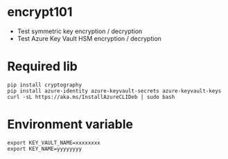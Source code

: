 # encrypt101
* Test symmetric key encryption / decryption
* Test Azure Key Vault HSM encryption / decryption

# Required lib
    pip install cryptography
    pip install azure-identity azure-keyvault-secrets azure-keyvault-keys
    curl -sL https://aka.ms/InstallAzureCLIDeb | sudo bash 

# Environment variable
    export KEY_VAULT_NAME=xxxxxxxx
    export KEY_NAME=yyyyyyyy
